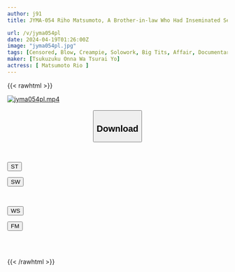 ```yaml
---
author: j91
title: JYMA-054 Riho Matsumoto, A Brother-in-law Who Had Inseminated Sex With His Big-breasted Sister-in-law, Who Came To Help With The Housework While His Wife Was Pregnant And Returning Home

url: /v/jyma054pl
date: 2024-04-19T01:26:00Z
image: "jyma054pl.jpg"
tags: [Censored, Blow, Creampie, Solowork, Big Tits, Affair, Documentary	]
maker: [Tsukuzuku Onna Wa Tsurai Yo]
actress: [ Matsumoto Rio ]
---
```



{{< rawhtml >}}

<div class="video" data-videoid="RBqPGaYkJqCJAw">
    <a href="javascript:;">
        <img src="/v/jyma054pl/jyma054pl.jpg" width="WIDTH" height="HEIGHT" alt="jyma054pl.mp4" loading="lazy">
    </a>
</div>

<script type="text/javascript" src="https://j91.asia/asset/on-demand-st.js"></script>

<br>
  <link rel="stylesheet" href="https://j91.asia/asset/bs5.css">
  
  <center>
  <button class="btn btn-primary" type="button" data-bs-toggle="collapse" data-bs-target=".multi-collapse" aria-expanded="false" aria-controls="multiCollapseExample1 multiCollapseExample2"><h2>Download</h2></button></center>
</p>
<div class="row">
  <div class="col">
    <div class="collapse multi-collapse" id="multiCollapseExample1">
      <div class="card card-body">
	      	      <br>
<div class="buttons">  
<p><a href="https://streamtape.to/v/RBqPGaYkJqCJAw" target="_blank"><button class="btn-hover color-3"><i class="fa fa-download"></i> ST</button></a></p>
<p><a href="https://asnwish.com/wr9guha64ggs" target="_blank"><button class="btn-hover color-2"><i class="fa fa-download"></i> SW</button></a></p></div>
    </div>
  </div>
</div>
  <div class="col">
    <div class="collapse multi-collapse" id="multiCollapseExample2">
      <div class="card card-body">
	      <br>
<div class="buttons">
<p><a href="https://wolfstream.tv/2yzjk476797z"><button class="btn-hover color-9"><i class="fa fa-download"></i> WS</button></a></p>
<p><a href="https://filemoon.sx/d/1ftk3k0ijlst"><button class="btn-hover color-8"><i class="fa fa-download"></i> FM</button></a></p></div>
<br><br>
      </div>
    </div>
  </div>
</div>

{{< /rawhtml >}}